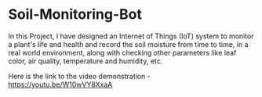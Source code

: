 # Soil-Monitoring-Bot
In this Project, I have designed an Internet of Things (IoT) system to monitor a plant's life and health and record the soil moisture from time to time, in a real world environment, along with checking other parameters like leaf color, air quality, temperature and humidity, etc.


Here is the link to the video demonstration - https://youtu.be/W10wVY8XxaA
